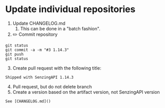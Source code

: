 # Update individual repositories

1. Update CHANGELOG.md
   1. This can be done in a "batch fashion".
2. :pencil2: Commit repository

```console
git status
git commit -a -m "#3 1.14.3"
git push
git status
```

3. Create pull request with the following title:

```console
Shipped with SenzingAPI 1.14.3
```

4. Pull request, but do not delete branch
5. Create a version based on the artifact version, not SenzingAPI version

```console
See [CHANGELOG.md]()
```
